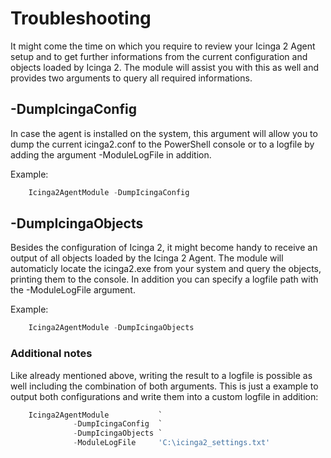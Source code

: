 Troubleshooting
==============

It might come the time on which you require to review your Icinga 2 Agent setup and to get further informations from the current configuration and objects loaded by Icinga 2. The module will assist you with this as well and provides two arguments to query all required informations.

## -DumpIcingaConfig
In case the agent is installed on the system, this argument will allow you to dump the current icinga2.conf to the PowerShell console or to a logfile by adding the argument -ModuleLogFile in addition.

Example:
```powershell
    Icinga2AgentModule -DumpIcingaConfig
```

## -DumpIcingaObjects
Besides the configuration of Icinga 2, it might become handy to receive an output of all objects loaded by the Icinga 2 Agent. The module will automaticly locate the icinga2.exe from your system and query the objects, printing them to the console. In addition you can specify a logfile path with the -ModuleLogFile argument.

Example:
```powershell
    Icinga2AgentModule -DumpIcingaObjects
```

### Additional notes
Like already mentioned above, writing the result to a logfile is possible as well including the combination of both arguments. This is just a example to output both configurations and write them into a custom logfile in addition:
```powershell
    Icinga2AgentModule           `
              -DumpIcingaConfig  `
              -DumpIcingaObjects `
              -ModuleLogFile     'C:\icinga2_settings.txt'
```